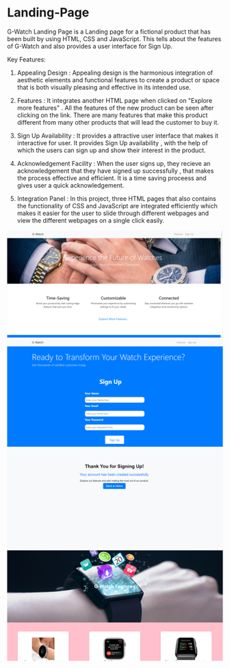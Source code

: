 # Landing-Page
G-Watch Landing Page is a Landing page for a fictional product that has been built by using HTML, CSS and JavaScript. This tells about the features of G-Watch and also provides a user interface for Sign Up.

Key Features:

1. Appealing Design : Appealing design is the harmonious integration of aesthetic elements and functional features to create a product or space that is both visually pleasing and effective in its intended use.

2. Features : It integrates another HTML page when clicked on "Explore more features" . All the features of the new product can be seen after clicking on the link. There are many features that make this product different from many other products that will lead the customer to buy it.

3. Sign Up Availability : It provides a attractive user interface that makes it interactive for user. It provides Sign Up availability , with the help of which the users can sign up and show their interest in the product.

4. Acknowledgement Facility : When the user signs up, they recieve an acknowledgement that they have signed up successfully , that makes the process effective and efficient. It is a time saving proceess and gives user a quick acknowledgement.

5. Integration Panel : In this project, three HTML pages that also contains the functionality of CSS and JavaScript are integrated efficiently which makes it easier for the user to slide through different webpages and view the different webpages on a single click easily.

![First Panel](https://github.com/Gauri123412/Landing-Page/blob/main/Screenshot%20(3289).png)
![Sign Up Panel](https://github.com/Gauri123412/Landing-Page/blob/main/Screenshot%20(3290).png)
![Acknowledgement Panel](https://github.com/Gauri123412/Landing-Page/blob/main/Screenshot%20(3293).png)
![Features 1 Panel](https://github.com/Gauri123412/Landing-Page/blob/main/Screenshot%20(3291).png)
